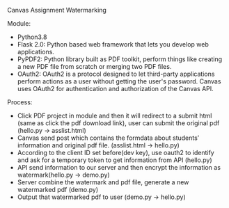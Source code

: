 Canvas Assignment Watermarking

Module:
- Python3.8
- Flask 2.0: Python based web framework that lets you develop web applications.
- PyPDF2: Python library built as PDF toolkit, perform things like creating a new PDF file from scratch or merging two PDF files.
- OAuth2: OAuth2 is a protocol designed to let third-party applications perform actions as a user without getting the user's password. Canvas uses OAuth2 for authentication and authorization of the Canvas API.

Process: 
- Click PDF project in module and then it will redirect to a submit html (same as click the pdf download link), user can submit the original pdf (hello.py → asslist.html)
- Canvas send post which contains the formdata about students’ information and original pdf file.  (asslist.html → hello.py)
- According to the client ID set before(dev key), use oauth2 to identify and ask for a temporary token to get information from API (hello.py)
- API send information to our server and then encrypt the information as watermark(hello.py → demo.py)
- Server combine the watermark and pdf file, generate a new watermarked pdf (demo.py)
- Output that watermarked pdf to user (demo.py -> hello.py)

